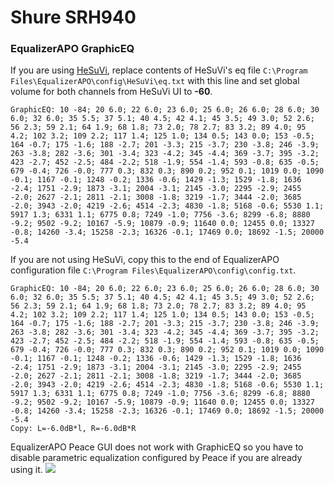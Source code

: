 # Shure SRH940
### EqualizerAPO GraphicEQ
If you are using [HeSuVi](https://sourceforge.net/projects/hesuvi/), replace contents of HeSuVi's eq file `C:\Program Files\EqualizerAPO\config\HeSuVi\eq.txt` with this line and set global volume for both channels from HeSuVi UI to **-60**.
```
GraphicEQ: 10 -84; 20 6.0; 22 6.0; 23 6.0; 25 6.0; 26 6.0; 28 6.0; 30 6.0; 32 6.0; 35 5.5; 37 5.1; 40 4.5; 42 4.1; 45 3.5; 49 3.0; 52 2.6; 56 2.3; 59 2.1; 64 1.9; 68 1.8; 73 2.0; 78 2.7; 83 3.2; 89 4.0; 95 4.2; 102 3.2; 109 2.2; 117 1.4; 125 1.0; 134 0.5; 143 0.0; 153 -0.5; 164 -0.7; 175 -1.6; 188 -2.7; 201 -3.3; 215 -3.7; 230 -3.8; 246 -3.9; 263 -3.8; 282 -3.6; 301 -3.4; 323 -4.2; 345 -4.4; 369 -3.7; 395 -3.2; 423 -2.7; 452 -2.5; 484 -2.2; 518 -1.9; 554 -1.4; 593 -0.8; 635 -0.5; 679 -0.4; 726 -0.0; 777 0.3; 832 0.3; 890 0.2; 952 0.1; 1019 0.0; 1090 -0.1; 1167 -0.1; 1248 -0.2; 1336 -0.6; 1429 -1.3; 1529 -1.8; 1636 -2.4; 1751 -2.9; 1873 -3.1; 2004 -3.1; 2145 -3.0; 2295 -2.9; 2455 -2.0; 2627 -2.1; 2811 -2.1; 3008 -1.8; 3219 -1.7; 3444 -2.0; 3685 -2.0; 3943 -2.0; 4219 -2.6; 4514 -2.3; 4830 -1.8; 5168 -0.6; 5530 1.1; 5917 1.3; 6331 1.1; 6775 0.8; 7249 -1.0; 7756 -3.6; 8299 -6.8; 8880 -9.2; 9502 -9.2; 10167 -5.9; 10879 -0.9; 11640 0.0; 12455 0.0; 13327 -0.8; 14260 -3.4; 15258 -2.3; 16326 -0.1; 17469 0.0; 18692 -1.5; 20000 -5.4
```
If you are not using HeSuVi, copy this to the end of EqualizerAPO configuration file `C:\Program Files\EqualizerAPO\config\config.txt`.
```
GraphicEQ: 10 -84; 20 6.0; 22 6.0; 23 6.0; 25 6.0; 26 6.0; 28 6.0; 30 6.0; 32 6.0; 35 5.5; 37 5.1; 40 4.5; 42 4.1; 45 3.5; 49 3.0; 52 2.6; 56 2.3; 59 2.1; 64 1.9; 68 1.8; 73 2.0; 78 2.7; 83 3.2; 89 4.0; 95 4.2; 102 3.2; 109 2.2; 117 1.4; 125 1.0; 134 0.5; 143 0.0; 153 -0.5; 164 -0.7; 175 -1.6; 188 -2.7; 201 -3.3; 215 -3.7; 230 -3.8; 246 -3.9; 263 -3.8; 282 -3.6; 301 -3.4; 323 -4.2; 345 -4.4; 369 -3.7; 395 -3.2; 423 -2.7; 452 -2.5; 484 -2.2; 518 -1.9; 554 -1.4; 593 -0.8; 635 -0.5; 679 -0.4; 726 -0.0; 777 0.3; 832 0.3; 890 0.2; 952 0.1; 1019 0.0; 1090 -0.1; 1167 -0.1; 1248 -0.2; 1336 -0.6; 1429 -1.3; 1529 -1.8; 1636 -2.4; 1751 -2.9; 1873 -3.1; 2004 -3.1; 2145 -3.0; 2295 -2.9; 2455 -2.0; 2627 -2.1; 2811 -2.1; 3008 -1.8; 3219 -1.7; 3444 -2.0; 3685 -2.0; 3943 -2.0; 4219 -2.6; 4514 -2.3; 4830 -1.8; 5168 -0.6; 5530 1.1; 5917 1.3; 6331 1.1; 6775 0.8; 7249 -1.0; 7756 -3.6; 8299 -6.8; 8880 -9.2; 9502 -9.2; 10167 -5.9; 10879 -0.9; 11640 0.0; 12455 0.0; 13327 -0.8; 14260 -3.4; 15258 -2.3; 16326 -0.1; 17469 0.0; 18692 -1.5; 20000 -5.4
Copy: L=-6.0dB*l, R=-6.0dB*R
```
EqualizerAPO Peace GUI does not work with GraphicEQ so you have to disable parametric equalization configured by Peace if you are already using it.
![](https://raw.githubusercontent.com/jaakkopasanen/AutoEq/master/results/SBAF-Serious/innerfidelity/onear/Shure%20SRH940/Shure%20SRH940.png)
